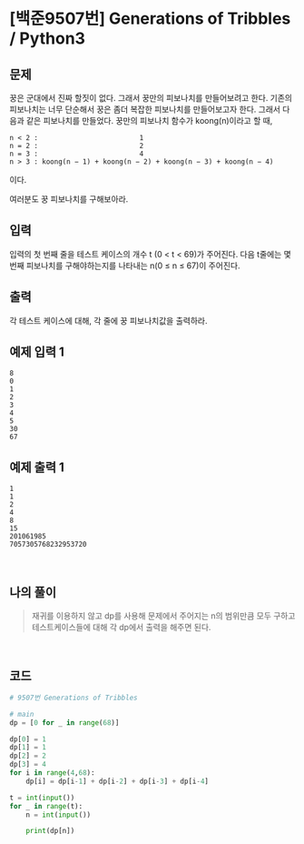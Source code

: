 # [백준9507번] Generations of Tribbles / Python3

## 문제

꿍은 군대에서 진짜 할짓이 없다. 그래서 꿍만의 피보나치를 만들어보려고 한다. 기존의 피보나치는 너무 단순해서 꿍은 좀더 복잡한 피보나치를 만들어보고자 한다. 그래서 다음과 같은 피보나치를 만들었다. 꿍만의 피보나치 함수가 koong(n)이라고 할 때,

```
n < 2 :                         1
n = 2 :                         2
n = 3 :                         4
n > 3 : koong(n − 1) + koong(n − 2) + koong(n − 3) + koong(n − 4)
```

이다.

여러분도 꿍 피보나치를 구해보아라.

## 입력

입력의 첫 번째 줄을 테스트 케이스의 개수 t (0 < t < 69)가 주어진다. 다음 t줄에는 몇 번째 피보나치를 구해야하는지를 나타내는 n(0 ≤ n ≤ 67)이 주어진다.

## 출력

각 테스트 케이스에 대해, 각 줄에 꿍 피보나치값을 출력하라.

## 예제 입력 1 

```
8
0
1
2
3
4
5
30
67
```

## 예제 출력 1 

```
1
1
2
4
8
15
201061985
7057305768232953720
```

<br>

## 나의 풀이

> 재귀를 이용하지 않고 dp를 사용해 문제에서 주어지는 n의 범위만큼 모두 구하고 테스트케이스들에 대해 각 dp에서 출력을 해주면 된다. 

<br>

## 코드

```python
# 9507번 Generations of Tribbles

# main
dp = [0 for _ in range(68)]

dp[0] = 1
dp[1] = 1
dp[2] = 2
dp[3] = 4
for i in range(4,68):
    dp[i] = dp[i-1] + dp[i-2] + dp[i-3] + dp[i-4]

t = int(input())
for _ in range(t):
    n = int(input())

    print(dp[n])
    
```

